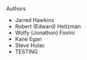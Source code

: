 Authors
- Jarred Hawkins
- Robert (Edward) Heitzman
- Wolfy (Jonathon) Fiorini
- Kane Egan
- Steve Hulac
- TESTING